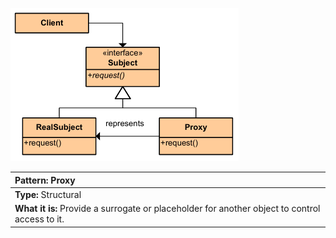 ![diagram_proxy.png](diagram_proxy.png)

|**Pattern:** Proxy|
|:---|
|**Type:** Structural|
|**What it is:** Provide a surrogate or placeholder for another object to control access to it.|